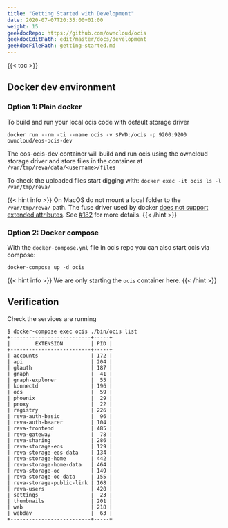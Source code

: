 ```yaml
---
title: "Getting Started with Development"
date: 2020-07-07T20:35:00+01:00
weight: 15
geekdocRepo: https://github.com/owncloud/ocis
geekdocEditPath: edit/master/docs/development
geekdocFilePath: getting-started.md
---
```


{{< toc >}}

## Docker dev environment

### Option 1: Plain docker

To build and run your local ocis code with default storage driver

```
docker run --rm -ti --name ocis -v $PWD:/ocis -p 9200:9200 owncloud/eos-ocis-dev
```

The eos-ocis-dev container will build and run ocis using the owncloud storage driver and store files in the container at `/var/tmp/reva/data/<username>/files`

To check the uploaded files start digging with: `docker exec -it ocis ls -l /var/tmp/reva/`

{{< hint info >}}
On MacOS do not mount a local folder to the `/var/tmp/reva/` path. The fuse driver used by docker [does not support extended attributes](https://docs.docker.com/v18.09/docker-for-mac/osxfs/). See [#182](https://github.com/owncloud/ocis/issues/182) for more details.
{{< /hint >}}


### Option 2: Docker compose

With the `docker-compose.yml` file in ocis repo you can also start ocis via compose:

```
docker-compose up -d ocis
```

{{< hint info >}}
We are only starting the `ocis` container here.
{{< /hint >}}

## Verification

Check the services are running

```
$ docker-compose exec ocis ./bin/ocis list
+--------------------------+-----+
|        EXTENSION         | PID |
+--------------------------+-----+
| accounts                 | 172 |
| api                      | 204 |
| glauth                   | 187 |
| graph                    |  41 |
| graph-explorer           |  55 |
| konnectd                 | 196 |
| ocs                      |  59 |
| phoenix                  |  29 |
| proxy                    |  22 |
| registry                 | 226 |
| reva-auth-basic          |  96 |
| reva-auth-bearer         | 104 |
| reva-frontend            | 485 |
| reva-gateway             |  78 |
| reva-sharing             | 286 |
| reva-storage-eos         | 129 |
| reva-storage-eos-data    | 134 |
| reva-storage-home        | 442 |
| reva-storage-home-data   | 464 |
| reva-storage-oc          | 149 |
| reva-storage-oc-data     | 155 |
| reva-storage-public-link | 168 |
| reva-users               | 420 |
| settings                 |  23 |
| thumbnails               | 201 |
| web                      | 218 |
| webdav                   |  63 |
+--------------------------+-----+
```
